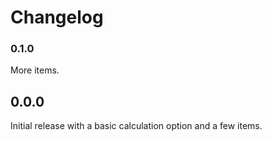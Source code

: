 # Changelog

### 0.1.0
More items.

## 0.0.0
Initial release with a basic calculation option and a few items.
